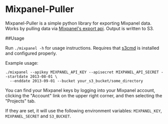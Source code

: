 Mixpanel-Puller
===============

Mixpanel-Puller is a simple python library for exporting Mixpanel data. Works by pulling data via [Mixpanel's export api](https://mixpanel.com/docs/api-documentation/data-export-api). Output is written to S3.

##Usage

Run ```./mixpanel -h``` for usage instructions. Requires that [s3cmd](http://s3tools.org/s3cmd) is installed and configured properly.

Example usage:

```
./mixpanel --apikey MIXPANEL_API_KEY --apisecret MIXPANEL_API_SECRET --startdate 2013-08-01 \
  --enddate 2013-09-01 --bucket your_s3_bucket/some_directory
```

You can find your Mixpanel keys by logging into your Mixpanel account, clicking the "Account" link on the upper right corner, and then selecting the "Projects" tab.

If they are set, it will use the following environment variables: `MIXPANEL_KEY`, `MIXPANEL_SECRET` and `S3_BUCKET`.
